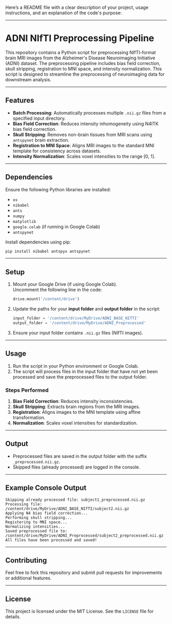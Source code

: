 Here’s a README file with a clear description of your project, usage instructions, and an explanation of the code's purpose:  

---

# **ADNI NIfTI Preprocessing Pipeline**

This repository contains a Python script for preprocessing NIfTI-format brain MRI images from the Alzheimer's Disease Neuroimaging Initiative (ADNI) dataset. The preprocessing pipeline includes bias field correction, skull stripping, registration to MNI space, and intensity normalization. This script is designed to streamline the preprocessing of neuroimaging data for downstream analysis.

---

## **Features**
- **Batch Processing**: Automatically processes multiple `.nii.gz` files from a specified input directory.
- **Bias Field Correction**: Reduces intensity inhomogeneity using N4ITK bias field correction.
- **Skull Stripping**: Removes non-brain tissues from MRI scans using `antspynet` brain extraction.
- **Registration to MNI Space**: Aligns MRI images to the standard MNI template for consistency across datasets.
- **Intensity Normalization**: Scales voxel intensities to the range [0, 1].

---

## **Dependencies**
Ensure the following Python libraries are installed:
- `os`
- `nibabel`
- `ants`
- `numpy`
- `matplotlib`
- `google.colab` (if running in Google Colab)
- `antspynet`

Install dependencies using pip:  
```bash
pip install nibabel antspyx antspynet
```

---

## **Setup**
1. Mount your Google Drive (if using Google Colab).  
   Uncomment the following line in the code:  
   ```python
   drive.mount('/content/drive')
   ```

2. Update the paths for your **input folder** and **output folder** in the script:
   ```python
   input_folder = '/content/drive/MyDrive/ADNI_BASE_NIfTI'
   output_folder = '/content/drive/MyDrive/ADNI_Preprocessed'
   ```

3. Ensure your input folder contains `.nii.gz` files (NIfTI images).

---

## **Usage**
1. Run the script in your Python environment or Google Colab.
2. The script will process files in the input folder that have not yet been processed and save the preprocessed files to the output folder.

### **Steps Performed**
1. **Bias Field Correction**: Reduces intensity inconsistencies.
2. **Skull Stripping**: Extracts brain regions from the MRI images.
3. **Registration**: Aligns images to the MNI template using affine transformation.
4. **Normalization**: Scales voxel intensities for standardization.

---

## **Output**
- Preprocessed files are saved in the output folder with the suffix `_preprocessed.nii.gz`.
- Skipped files (already processed) are logged in the console.

---

## **Example Console Output**
```plaintext
Skipping already processed file: subject1_preprocessed.nii.gz
Processing file: /content/drive/MyDrive/ADNI_BASE_NIfTI/subject2.nii.gz
Applying N4 bias field correction...
Performing skull stripping...
Registering to MNI space...
Normalizing intensities...
Saved preprocessed file to: /content/drive/MyDrive/ADNI_Preprocessed/subject2_preprocessed.nii.gz
All files have been processed and saved!
```

---

## **Contributing**
Feel free to fork this repository and submit pull requests for improvements or additional features.  

---

## **License**
This project is licensed under the MIT License. See the `LICENSE` file for details.

